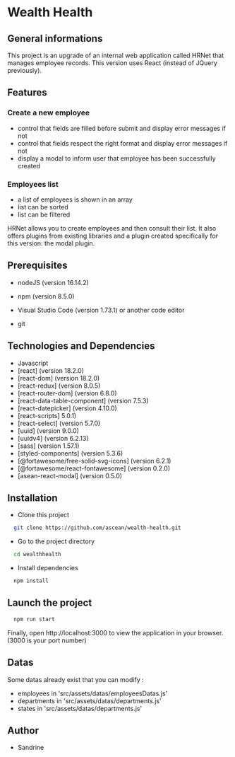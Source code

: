 
# Wealth Health

## General informations

This project is an upgrade of an internal web application called HRNet that manages employee records. This version uses React (instead of JQuery previously).

## Features

### Create a new employee

- control that fields are filled before submit and display error messages if not
- control that fields respect the right format and display error messages if not
- display a modal to inform user that employee has been successfully created

### Employees list
- a list of employees is shown in an array
- list can be sorted
- list can be filtered

HRNet allows you to create employees and then consult their list. It also offers plugins from existing libraries and a plugin created specifically for this version: the modal plugin.

## Prerequisites

- nodeJS (version 16.14.2)

- npm (version 8.5.0)

- Visual Studio Code (version 1.73.1) or another code editor

- git

## Technologies and Dependencies

- Javascript
- [react] (version 18.2.0)
- [react-dom] (version 18.2.0)
- [react-redux] (version 8.0.5)
- [react-router-dom] (version 6.8.0)
- [react-data-table-component] (version 7.5.3)
- [react-datepicker] (version 4.10.0)
- [react-scripts] 5.0.1)
- [react-select] (version 5.7.0)
- [uuid] (version 9.0.0)
- [uuidv4] (version 6.2.13)
- [sass] (version 1.57.1)
- [styled-components] (version 5.3.6)
- [@fortawesome/free-solid-svg-icons] (version 6.2.1)
- [@fortawesome/react-fontawesome] (version 0.2.0)
- [asean-react-modal] (version 0.5.0)

## Installation 

- Clone this project

```bash
  git clone https://github.com/ascean/wealth-health.git
```

- Go to the project directory

```bash
  cd wealthhealth
```

- Install dependencies

```bash
  npm install
```

## Launch the project

```bash
  npm run start
```

Finally, open http://localhost:3000 to view the application in your browser. (3000 is your port number)

## Datas

Some datas already exist that you can modify :
- employees in 'src/assets/datas/employeesDatas.js'
- departments in 'src/assets/datas/departments.js'
- states in 'src/assets/datas/departments.js'

## Author

- Sandrine

